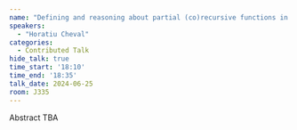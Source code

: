 ```yaml
---
name: "Defining and reasoning about partial (co)recursive functions in Lean"
speakers:
  - "Horatiu Cheval"
categories:
  - Contributed Talk
hide_talk: true
time_start: '18:10'
time_end: '18:35'
talk_date: 2024-06-25
room: J335
---
```


Abstract TBA
